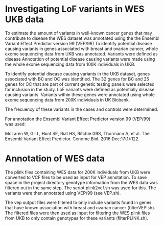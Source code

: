 # Investigating LoF variants in WES UKB data

To estimate the amount of variants in well-known cancer genes that may contribute to disease the WES dataset was annotated using the the Ensembl Variant Effect Predictor version 99 (VEP/99) 
To identify potential disease causing variants in genes associated with breast and ovarian cancer, whole exome sequencing data from UKB was annotated. Variants were defined as disease 
Annotation of potential disease causing variants were made using the whole exome sequencing data from 100K individuals in UKB.


To identify potential disease causing variants in the UKB dataset, genes associated with BC and OC was identified. The 32 genes for BC and 25 genes for OC that are part of current genetic testing panels were selected for inclusion in the study. LoF variants were defined as potentially disease causing variants.
Variants within these genes were annotated using whole exome sequencing data from 200K individuals in UK Biobank.

The frecuency of these variants in the cases and controls were determined.

For annotation the Ensembl Variant Effect Predictor version 99 (VEP/99) was used:

McLaren W, Gil L, Hunt SE, Riat HS, Ritchie GRS, Thormann A, et al. The Ensembl Variant Effect Predictor. Genome Biol. 2016 Dec;17(1):122.


# Annotation of WES data
The plink files containing WES data for 200K individuals from UKB were converted to VCF files to be used as input for VEP annotation. To save space in the project directory genotype information from the WES data was filtered out in the same step. The script plink2vcf.sh was used for this. The variants were then annotated using VEP/99 (see VEP.sh).

The vep output files were filtered to only include variants found in genes that have known association with breast and ovarian cancer (filterVEP.sh). The filtered files were then used as input for filtering the WES plink files from UKB to only contain genotypes for these variants (filterPLINK.sh).



